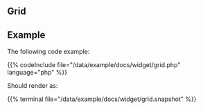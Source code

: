 ## Grid


## Example
The following code example:

{{% codeInclude file="/data/example/docs/widget/grid.php" language="php" %}}

Should render as:

{{% terminal file="/data/example/docs/widget/grid.snapshot" %}}